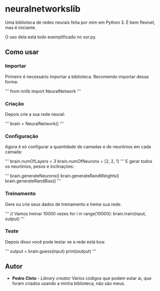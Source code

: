 # neuralnetworkslib
Uma biblioteca de redes neurais feita por mim em Python 3. É bem flexível, mas é iniciante.

O uso dela está todo exemplificado no xor.py.

## Como usar

### Importar

Primeiro é necessário importar a biblioteca. Recomendo importar dessa forma:

'''
from nnlib import NeuralNetwork
'''

### Criação

Depois crie a sua rede neural:

'''
brain = NeuralNetwork()
'''

### Configuração

Agora é só configurar a quantidade de camadas e de neurônios em cada camada:

'''
brain.numOfLayers = 3
brain.numOfNeurons = [2, 2, 1]
'''
E gerar todos os neurônios, pesos e inclinações:

'''
brain.generateNeurons()
brain.generateRandWeights()
brain.generateRandBias()
'''

### Treinamento

Gere ou crie seus dados de treinamento e treine sua rede:

'''
// Vamos treinar 10000 vezes
for i in range(10000):
  brain.train(input, output)
'''

### Teste

Depois disso você pode testar se a rede está boa:

'''
output = brain.guess(input)
print(output)
'''

## Autor

* **Pedro Cleto** - *Library creator*
Vários códigos que podem estar ai, que foram criados usando a minha biblioteca, não são meus.
